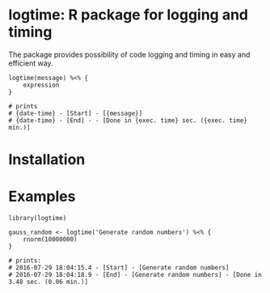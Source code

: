 logtime: R package for logging and timing
=================================================

The package provides possibility of code logging and timing in easy and efficient way.

    logtime(message) %<% {
        expression
    }

    # prints
    # {date-time} - [Start] - [{message}]
    # {date-time} - [End] - - [Done in {exec. time} sec. ({exec. time} min.)]

# Installation


# Examples

    library(logtime)

    gauss_random <- logtime('Generate random numbers') %<% {
        rnorm(10000000)
    }

    # prints:
    # 2016-07-29 18:04:15.4 - [Start] - [Generate random numbers]
    # 2016-07-29 18:04:18.9 - [End] - [Generate random numbers] - [Done in 3.48 sec. (0.06 min.)]
